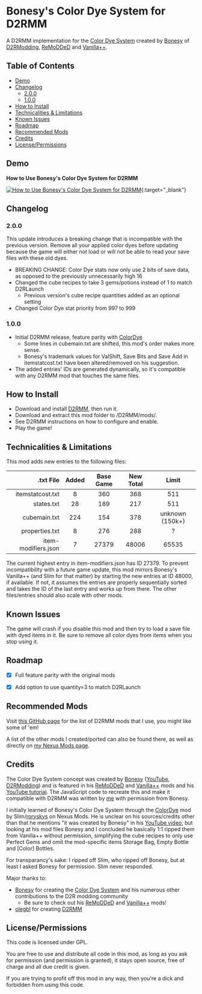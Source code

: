 # Bonesy's Color Dye System for D2RMM

A D2RMM implementation for the [Color Dye System](https://www.youtube.com/watch?v=LRQeFO0Y3Y4) created by [Bonesy](https://www.nexusmods.com/users/42415920) of [D2RModding](https://www.d2rmodding.com/), [ReMoDDeD](https://www.d2rmodding.com/remodded) and [Vanilla++](https://www.d2rmodding.com/d2rlaunch).


## Table of Contents

- [Demo](#demo)
- [Changelog](#changelog)
  - [2.0.0](#200)
  - [1.0.0](#100)
- [How to Install](#how-to-install)
- [Technicalities \& Limitations](#technicalities--limitations)
- [Known Issues](#known-issues)
- [Roadmap](#roadmap)
- [Recommended Mods](#recommended-mods)
- [Credits](#credits)
- [License/Permissions](#licensepermissions)


## Demo

**How to Use Bonesy's Color Dye System for D2RMM**

[![How to Use Bonesy's Color Dye System for D2RMM](https://img.youtube.com/vi/WuqzsL0vHJ0/maxresdefault.jpg)](https://www.youtube.com/watch?v=WuqzsL0vHJ0){:target="_blank"}


## Changelog

### 2.0.0

This update introduces a breaking change that is incompatible with the previous version. Remove all your applied color dyes before updating because the game will either not load or will not be able to read your save files with these old dyes.

- BREAKING CHANGE: Color Dye stats now only use 2 bits of save data, as opposed to the previously unnecessarily high 16
- Changed the cube recipes to take 3 gems/potions instead of 1 to match D2RLaunch
  - Previous version's cube recipe quantities added as an optional setting
- Changed Color Dye stat priority from 997 to 999

### 1.0.0

- Initial D2RMM release, feature parity with [ColorDye](https://www.nexusmods.com/diablo2resurrected/mods/418)
  - Some lines in cubemain.txt are shifted, this mod's order makes more sense.
  - Bonesy's trademark values for ValShift, Save Bits and Save Add in itemstatcost.txt have been altered/removed on his suggestion.
- The added entries' IDs are generated dynamically, so it's compatible with any D2RMM mod that touches the same files.


## How to Install

- Download and install [D2RMM](https://www.nexusmods.com/diablo2resurrected/mods/169), then run it.
- Download and extract this mod folder to /D2RMM/mods/.
- See D2RMM instructions on how to configure and enable.
- Play the game!


## Technicalities & Limitations

This mod adds new entries to the following files:

|           .txt File | Added | Base Game | New Total |      Limit      |
|--------------------:|:-----:|:---------:|:---------:|:---------------:|
|    itemstatcost.txt |   8   |    360    |    368    |       511       |
|          states.txt |  28   |    189    |    217    |       511       |
|        cubemain.txt |  224  |    154    |    378    | unknown (150k+) |
|      properties.txt |   8   |    276    |    288    |        ?        |
| item-modifiers.json |   7   |   27379   |   48006   |      65535      |

The current highest entry in item-modifiers.json has ID 27379. To prevent incompatibility with a future game update, this mod mirrors Bonesy's Vanilla++ (and Slim for that matter) by starting the new entries at ID 48000, if available. If not, it assumes the entries are properly sequentially sorted and takes the ID of the last entry and works up from there. The other files/entries should also scale with other mods.


## Known Issues

The game will crash if you disable this mod and then try to load a save file with dyed items in it. Be sure to remove all color dyes from items when you stop using it.


## Roadmap

- [x] Full feature parity with the original mods
- [x] Add option to use quantity=3 to match D2RLaunch


## Recommended Mods

Visit [this GitHub page](https://github.com/Caedendi/D2RMM-Mod-List) for the list of D2RMM mods that I use, you might like some of 'em! 

A list of the other mods I created/ported can also be found there, as well as directly on [my Nexus Mods page](https://www.nexusmods.com/diablo2resurrected/users/179695179?tab=user+files).


## Credits

The Color Dye System concept was created by [Bonesy](https://www.nexusmods.com/users/42415920) ([YouTube](https://www.youtube.com/@locbones1), [D2RModding](https://www.d2rmodding.com/)) and is featured in his [ReMoDDeD](https://www.d2rmodding.com/remodded) and [Vanilla++](https://www.d2rmodding.com/d2rlaunch) mods and his [YouTube tutorial](https://www.youtube.com/watch?v=LRQeFO0Y3Y4). The JavaScript code to recreate this and make it compatible with D2RMM was written by [me](https://www.nexusmods.com/users/179695179) with permission from Bonesy.

I initially learned of Bonesy's Color Dye System through the [ColorDye](https://www.nexusmods.com/diablo2resurrected/mods/418) mod by Slim/[roryskys](https://www.nexusmods.com/users/74559688) on Nexus Mods. He is unclear on his sources/credits other than that he mentions "it was created by Bonesy" in his [YouTube video](https://www.youtube.com/watch?v=okYJVotnwYw&), but looking at his mod files Bonesy and I concluded he basically 1:1 ripped them from Vanilla++ without permission, simplifying the cube recipes to only use Perfect Gems and omit the mod-specific items Storage Bag, Empty Bottle and [Color] Bottles.

For transparancy's sake: I ripped off Slim, who ripped off Bonesy, but at least I asked Bonesy for permission. Slim never responded.

Major thanks to:
- [Bonesy](https://www.d2rmodding.com/) for creating the [Color Dye System](https://www.youtube.com/watch?v=LRQeFO0Y3Y4) and his numerous other contributions to the D2R modding community
  - Be sure to check out his [ReMoDDeD](https://www.d2rmodding.com/remodded) and [Vanilla++](https://www.d2rmodding.com/d2rlaunch) mods!
- [olegbl](https://github.com/olegbl) for creating [D2RMM](https://www.nexusmods.com/diablo2resurrected/mods/169)


## License/Permissions

This code is licensed under GPL. 

You are free to use and distribute all code in this mod, as long as you ask for permission (and permission is granted), it stays open source, free of charge and all due credit is given. 

If you are trying to profit off this mod in any way, then you're a dick and forbidden from using this code.
